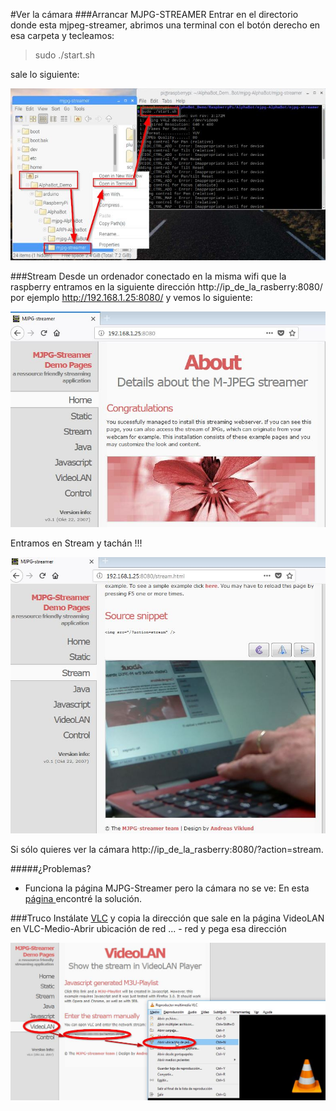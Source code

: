 #Ver la cámara
###Arrancar MJPG-STREAMER
Entrar en el directorio donde esta mjpeg-streamer, abrimos una terminal con el botón derecho en esa carpeta y tecleamos:

>sudo ./start.sh

sale lo siguiente:

![](/assets/mjpeg3.jpg)

###Stream
Desde un ordenador conectado en la misma wifi que la raspberry entramos en la siguiente dirección http://ip_de_la_rasberry:8080/ por ejemplo http://192.168.1.25:8080/ y vemos lo siguiente:

![](/assets/mjpeg4.jpg)

Entramos en Stream y tachán !!!

![](/assets/mjpeg5.jpg)

Si sólo quieres ver la cámara http://ip_de_la_rasberry:8080/?action=stream.

#####¿Problemas?
* Funciona la página MJPG-Streamer pero la cámara no se ve: 
En esta [página ](https://www.raspberrypi.org/forums/viewtopic.php?t=100818)encontré la solución.

###Truco
Instálate [VLC](https://www.videolan.org) y copia la dirección que sale en la página VideoLAN en VLC-Medio-Abrir ubicación de red ... - red y pega esa dirección

![](/assets/mjpgporvlc.jpg)



